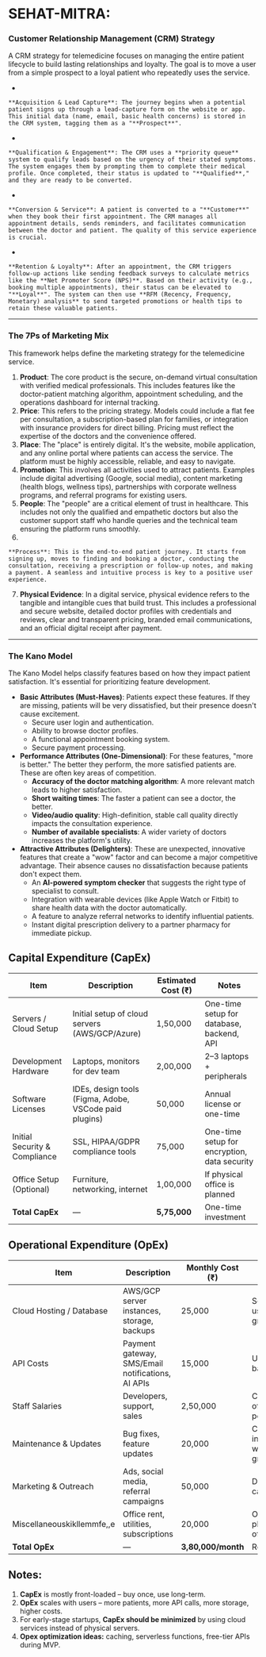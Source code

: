 # SEHAT-MITRA:

### Customer Relationship Management (CRM) Strategy

A CRM strategy for telemedicine focuses on managing the entire patient lifecycle to build lasting relationships and loyalty. The goal is to move a user from a simple prospect to a loyal patient who repeatedly uses the service.

- 
    
    **Acquisition & Lead Capture**: The journey begins when a potential patient signs up through a lead-capture form on the website or app. This initial data (name, email, basic health concerns) is stored in the CRM system, tagging them as a "**Prospect**".
    
- 
    
    **Qualification & Engagement**: The CRM uses a **priority queue** system to qualify leads based on the urgency of their stated symptoms. The system engages them by prompting them to complete their medical profile. Once completed, their status is updated to "**Qualified**," and they are ready to be converted.
    
- 
    
    **Conversion & Service**: A patient is converted to a "**Customer**" when they book their first appointment. The CRM manages all appointment details, sends reminders, and facilitates communication between the doctor and patient. The quality of this service experience is crucial.
    
- 
    
    **Retention & Loyalty**: After an appointment, the CRM triggers follow-up actions like sending feedback surveys to calculate metrics like the **Net Promoter Score (NPS)**. Based on their activity (e.g., booking multiple appointments), their status can be elevated to "**Loyal**". The system can then use **RFM (Recency, Frequency, Monetary) analysis** to send targeted promotions or health tips to retain these valuable patients.
    

---

### The 7Ps of Marketing Mix

This framework helps define the marketing strategy for the telemedicine service.

1. **Product**: The core product is the secure, on-demand virtual consultation with verified medical professionals. This includes features like the doctor-patient matching algorithm, appointment scheduling, and the operations dashboard for internal tracking.
2. **Price**: This refers to the pricing strategy. Models could include a flat fee per consultation, a subscription-based plan for families, or integration with insurance providers for direct billing. Pricing must reflect the expertise of the doctors and the convenience offered.
3. **Place**: The "place" is entirely digital. It's the website, mobile application, and any online portal where patients can access the service. The platform must be highly accessible, reliable, and easy to navigate.
4. **Promotion**: This involves all activities used to attract patients. Examples include digital advertising (Google, social media), content marketing (health blogs, wellness tips), partnerships with corporate wellness programs, and referral programs for existing users.
5. **People**: The "people" are a critical element of trust in healthcare. This includes not only the qualified and empathetic doctors but also the customer support staff who handle queries and the technical team ensuring the platform runs smoothly.
6. 
    
    **Process**: This is the end-to-end patient journey. It starts from signing up, moves to finding and booking a doctor, conducting the consultation, receiving a prescription or follow-up notes, and making a payment. A seamless and intuitive process is key to a positive user experience.
    
7. **Physical Evidence**: In a digital service, physical evidence refers to the tangible and intangible cues that build trust. This includes a professional and secure website, detailed doctor profiles with credentials and reviews, clear and transparent pricing, branded email communications, and an official digital receipt after payment.

---

### The Kano Model

The Kano Model helps classify features based on how they impact patient satisfaction. It's essential for prioritizing feature development.

- **Basic Attributes (Must-Haves)**: Patients expect these features. If they are missing, patients will be very dissatisfied, but their presence doesn't cause excitement.
    - Secure user login and authentication.
    - Ability to browse doctor profiles.
    - A functional appointment booking system.
    - Secure payment processing.
- **Performance Attributes (One-Dimensional)**: For these features, "more is better." The better they perform, the more satisfied patients are. These are often key areas of competition.
    - **Accuracy of the doctor matching algorithm**: A more relevant match leads to higher satisfaction.
    - **Short waiting times**: The faster a patient can see a doctor, the better.
    - **Video/audio quality**: High-definition, stable call quality directly impacts the consultation experience.
    - **Number of available specialists**: A wider variety of doctors increases the platform's utility.
- **Attractive Attributes (Delighters)**: These are unexpected, innovative features that create a "wow" factor and can become a major competitive advantage. Their absence causes no dissatisfaction because patients don't expect them.
    - An **AI-powered symptom checker** that suggests the right type of specialist to consult.
    - Integration with wearable devices (like Apple Watch or Fitbit) to share health data with the doctor automatically.
    - A feature to analyze referral networks to identify influential patients.
    - Instant digital prescription delivery to a partner pharmacy for immediate pickup.

## Capital Expenditure (CapEx)

| Item | Description | Estimated Cost (₹) | Notes |
| --- | --- | --- | --- |
| Servers / Cloud Setup | Initial setup of cloud servers (AWS/GCP/Azure) | 1,50,000 | One-time setup for database, backend, API |
| Development Hardware | Laptops, monitors for dev team | 2,00,000 | 2–3 laptops + peripherals |
| Software Licenses | IDEs, design tools (Figma, Adobe, VSCode paid plugins) | 50,000 | Annual license or one-time |
| Initial Security & Compliance | SSL, HIPAA/GDPR compliance tools | 75,000 | One-time setup for encryption, data security |
| Office Setup (Optional) | Furniture, networking, internet | 1,00,000 | If physical office is planned |
| **Total CapEx** | — | **5,75,000** | One-time investment |

## Operational Expenditure (OpEx)

| Item | Description | Monthly Cost (₹) | Notes |
| --- | --- | --- | --- |
| Cloud Hosting / Database | AWS/GCP server instances, storage, backups | 25,000 | Scale as users grow |
| API Costs | Payment gateway, SMS/Email notifications, AI APIs | 15,000 | Usage-based |
| Staff Salaries | Developers, support, sales | 2,50,000 | Core team of 3–5 people |
| Maintenance & Updates | Bug fixes, feature updates | 20,000 | Could increase with growth |
| Marketing & Outreach | Ads, social media, referral campaigns | 50,000 | Digital campaigns |
| Miscellaneouskikllemmfe,,e | Office rent, utilities, subscriptions | 20,000 | Optional if physical office |
| **Total OpEx** | — | **3,80,000/month** | Recurring |

## Notes:

1. **CapEx** is mostly front-loaded – buy once, use long-term.
2. **OpEx** scales with users – more patients, more API calls, more storage, higher costs.
3. For early-stage startups, **CapEx should be minimized** by using cloud services instead of physical servers.
4. **Opex optimization ideas:** caching, serverless functions, free-tier APIs during MVP.

